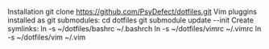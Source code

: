 Installation
	git clone https://github.com/PsyDefect/dotfiles.git
Vim pluggins installed as git submodules:
	cd dotfiles
	git submodule update --init
Create symlinks:
	ln -s ~/dotfiles/bashrc ~/.bashrch
	ln -s ~/dotfiles/vimrc ~/.vimrc
	ln -s ~/dotfiles/vim ~/.vim
